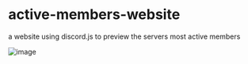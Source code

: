 # active-members-website
a website using discord.js to preview the servers most active members 


![image](https://github.com/user-attachments/assets/c0b85cdc-af78-4c67-878a-0f139e6cbdad)
